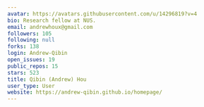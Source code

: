 ```yaml
---
avatar: https://avatars.githubusercontent.com/u/14296819?v=4
bio: Research fellow at NUS.
email: andrewhoux@gmail.com
followers: 105
following: null
forks: 138
login: Andrew-Qibin
open_issues: 19
public_repos: 15
stars: 523
title: Qibin (Andrew) Hou
user_type: User
website: https://andrew-qibin.github.io/homepage/
---
```

